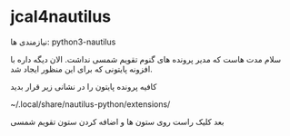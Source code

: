 # jcal4nautilus

نیازمندی ها:
python3-nautilus


سلام مدت هاست که مدیر پرونده های گنوم تقویم شمسی نداشت. الان دیگه داره با افزونه پایتونی که برای این منظور ایجاد شد.

کافیه پرونده پایتون را در نشانی زیر قرار بدید

~/.local/share/nautilus-python/extensions/

بعد کلیک راست روی ستون ها و اضافه کردن ستون تقویم شمسی
